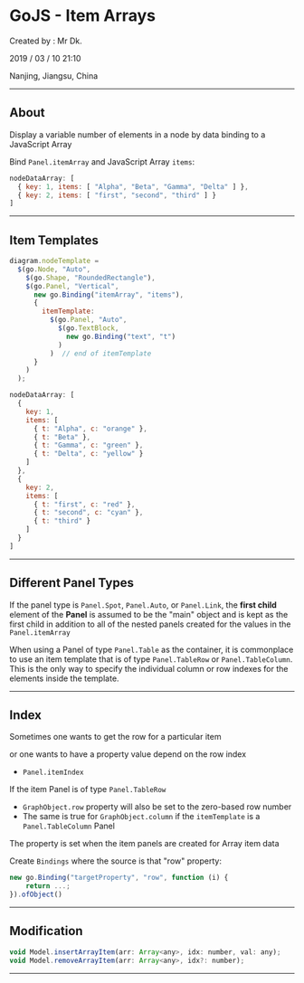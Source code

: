 # GoJS - Item Arrays

Created by : Mr Dk.

2019 / 03 / 10 21:10

Nanjing, Jiangsu, China

---

## About

Display a variable number of elements in a node by data binding to a JavaScript Array

Bind `Panel.itemArray` and JavaScript Array `items`:

```javascript
nodeDataArray: [
  { key: 1, items: [ "Alpha", "Beta", "Gamma", "Delta" ] },
  { key: 2, items: [ "first", "second", "third" ] }
]
```

---

## Item Templates

```javascript
diagram.nodeTemplate =
  $(go.Node, "Auto",
    $(go.Shape, "RoundedRectangle"),
    $(go.Panel, "Vertical",
      new go.Binding("itemArray", "items"),
      {
        itemTemplate:
          $(go.Panel, "Auto",
            $(go.TextBlock,
              new go.Binding("text", "t")
            )
          )  // end of itemTemplate
      }
    )
  );
```

```javascript
nodeDataArray: [
  {
    key: 1,
    items: [
      { t: "Alpha", c: "orange" },
      { t: "Beta" },
      { t: "Gamma", c: "green" },
      { t: "Delta", c: "yellow" }
    ]
  },
  {
    key: 2,
    items: [
      { t: "first", c: "red" },
      { t: "second", c: "cyan" },
      { t: "third" }
    ]
  }
]
```

---

## Different Panel Types

If the panel type is `Panel.Spot`, `Panel.Auto`, or `Panel.Link`, the __first child__ element of the __Panel__ is assumed to be the "main" object and is kept as the first child in addition to all of the nested panels created for the values in the `Panel.itemArray`

When using a Panel of type `Panel.Table` as the container, it is commonplace to use an item template that is of type `Panel.TableRow` or `Panel.TableColumn`. This is the only way to specify the individual column or row indexes for the elements inside the template.

---

## Index

Sometimes one wants to get the row for a particular item

or one wants to have a property value depend on the row index

* `Panel.itemIndex`

If the item Panel is of type `Panel.TableRow`

* `GraphObject.row` property will also be set to the zero-based row number
* The same is true for `GraphObject.column` if the `itemTemplate` is a `Panel.TableColumn` Panel

The property is set when the item panels are created for Array item data

Create `Bindings` where the source is that "row" property: 

```javascript
new go.Binding("targetProperty", "row", function (i) {
    return ...;
}).ofObject()
```

---

## Modification

```javascript
void Model.insertArrayItem(arr: Array<any>, idx: number, val: any);
void Model.removeArrayItem(arr: Array<any>, idx?: number);
```

---

